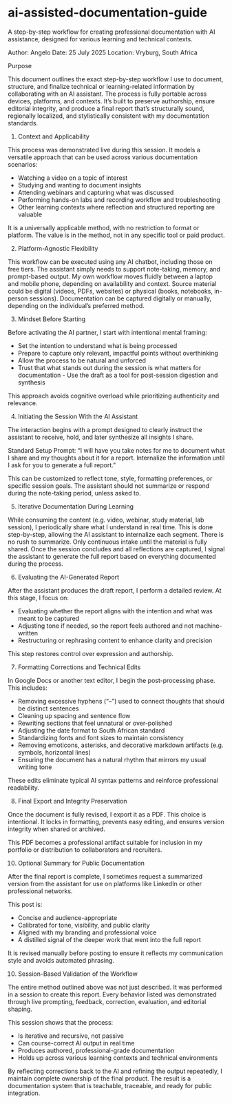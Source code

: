 # ai-assisted-documentation-guide
A step-by-step workflow for creating professional documentation with AI assistance, designed for various learning and technical contexts.

Author: Angelo 
Date: 25 July 2025 
Location: Vryburg, South Africa 

Purpose 

This document outlines the exact step-by-step workflow I use to document, structure, and finalize technical or learning-related information by collaborating with an AI assistant. The process is fully portable across devices, platforms, and contexts. It’s built to preserve authorship, ensure editorial integrity, and produce a final report that’s structurally sound, regionally localized, and stylistically consistent with my documentation standards. 

1. Context and Applicability 

This process was demonstrated live during this session. It models a versatile approach that can be used across various documentation scenarios: 

- Watching a video on a topic of interest 
- Studying and wanting to document insights 
- Attending webinars and capturing what was discussed 
- Performing hands-on labs and recording workflow and troubleshooting 
- Other learning contexts where reflection and structured reporting are valuable 

It is a universally applicable method, with no restriction to format or platform. The value is in the method, not in any specific tool or paid product. 

2. Platform-Agnostic Flexibility 

This workflow can be executed using any AI chatbot, including those on free tiers. The assistant simply needs to support note-taking, memory, and prompt-based output. My own workflow moves fluidly between a laptop and mobile phone, depending on availability and context. 
Source material could be digital (videos, PDFs, websites) or physical (books, notebooks, in-person sessions). Documentation can be captured digitally or manually, depending on the individual’s preferred method. 

3. Mindset Before Starting 

Before activating the AI partner, I start with intentional mental framing: 

- Set the intention to understand what is being processed 
- Prepare to capture only relevant, impactful points without overthinking 
- Allow the process to be natural and unforced 
- Trust that what stands out during the session is what matters for documentation - Use the draft as a tool for post-session digestion and synthesis

This approach avoids cognitive overload while prioritizing authenticity and relevance. 

4. Initiating the Session With the AI Assistant 

The interaction begins with a prompt designed to clearly instruct the assistant to receive, hold, and later synthesize all insights I share. 

Standard Setup Prompt: 
“I will have you take notes for me to document what I share and my thoughts about it for a report. Internalize the information until I ask for you to generate a full report.” 

This can be customized to reflect tone, style, formatting preferences, or specific session goals. The assistant should not summarize or respond during the note-taking period, unless asked to. 

5. Iterative Documentation During Learning 

While consuming the content (e.g. video, webinar, study material, lab session), I periodically share what I understand in real time. This is done step-by-step, allowing the AI assistant to internalize each segment. 
There is no rush to summarize. Only continuous intake until the material is fully shared. 
Once the session concludes and all reflections are captured, I signal the assistant to generate the full report based on everything documented during the process. 

6. Evaluating the AI-Generated Report 

After the assistant produces the draft report, I perform a detailed review. At this stage, I focus on: 

- Evaluating whether the report aligns with the intention and what was meant to be captured
- Adjusting tone if needed, so the report feels authored and not machine-written
- Restructuring or rephrasing content to enhance clarity and precision 

This step restores control over expression and authorship. 

7. Formatting Corrections and Technical Edits 

In Google Docs or another text editor, I begin the post-processing phase. This includes: 

- Removing excessive hyphens (“–”) used to connect thoughts that should be distinct sentences
- Cleaning up spacing and sentence flow 
- Rewriting sections that feel unnatural or over-polished 
- Adjusting the date format to South African standard 
- Standardizing fonts and font sizes to maintain consistency 
- Removing emoticons, asterisks, and decorative markdown artifacts (e.g. symbols, horizontal lines)
- Ensuring the document has a natural rhythm that mirrors my usual writing tone 

These edits eliminate typical AI syntax patterns and reinforce professional readability. 

8. Final Export and Integrity Preservation
   
Once the document is fully revised, I export it as a PDF. This choice is intentional. It locks in formatting, prevents easy editing, and ensures version integrity when shared or archived. 

This PDF becomes a professional artifact suitable for inclusion in my portfolio or distribution to collaborators and recruiters. 

10. Optional Summary for Public Documentation 

After the final report is complete, I sometimes request a summarized version from the assistant for use on platforms like LinkedIn or other professional networks. 

This post is: 

- Concise and audience-appropriate 
- Calibrated for tone, visibility, and public clarity 
- Aligned with my branding and professional voice 
- A distilled signal of the deeper work that went into the full report 

It is revised manually before posting to ensure it reflects my communication style and avoids automated phrasing. 

10. Session-Based Validation of the Workflow 

The entire method outlined above was not just described. It was performed in a session to create this report. Every behavior listed was demonstrated through live prompting, feedback, correction, evaluation, and editorial shaping. 

This session shows that the process: 

- Is iterative and recursive, not passive 
- Can course-correct AI output in real time 
- Produces authored, professional-grade documentation 
- Holds up across various learning contexts and technical environments 

By reflecting corrections back to the AI and refining the output repeatedly, I maintain complete ownership of the final product. The result is a documentation system that is teachable, traceable, and ready for public integration.
